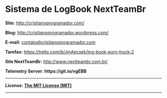 
<h1>Sistema de LogBook NextTeamBr</h1>

<b>Site:</b> http://cristianoprogramador.com/

<b>Blog:</b> http://cristianoprogramador.wordpress.com/

<b>E-mail:</b> contato@cristianoprogramador.com

<b>Tarefas:</b> https://trello.com/b/JmAecxek/log-book-euro-truck-2

<b>Site NextTeamBr:</b> http://www.nextteambr.com.br/

<p> </p>
<b>Telemetry Server:<b> <b>https://git.io/vgEBB<b>

<hr> </hr>

<b>License:</b> <a href="https://github.com/CristianoRC/SoftwareOrdemDeServico/blob/master/LICENSE.txt" target="License" >
The MIT License (MIT)</a>

<hr> </hr>


